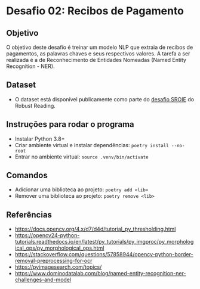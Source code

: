 # Desafio 02: Recibos de Pagamento

## Objetivo

O objetivo deste desafio é treinar um modelo NLP que extraia de recibos de pagamentos, as palavras chaves e seus respectivos valores. A tarefa a ser realizada é a de Reconhecimento de Entidades Nomeadas (Named Entity Recognition - NER).

## Dataset

- O dataset está disponível publicamente como parte do [desafio SROIE](https://rrc.cvc.uab.es/?ch=13&com=tasks) do Robust Reading.

<!-- ## Arquivos

- `classify_dataset_final.ipynb`: aplica os melhores classificadores encontrados no dataset de teste (submit). -->

## Instruções para rodar o programa

- Instalar Python 3.8+
- Criar ambiente virtual e instalar dependências: `poetry install --no-root`
- Entrar no ambiente virtual: `source .venv/bin/activate`

## Comandos

- Adicionar uma biblioteca ao projeto: `poetry add <lib>`
- Remover uma biblioteca ao projeto: `poetry remove <lib>`
<!-- - Rodar pre-commit: `poetry run pre-commit run` -->

<!-- ## Resultados

- NLP model
  %

- Regex
  27.31% precision -->

## Referências

- https://docs.opencv.org/4.x/d7/d4d/tutorial_py_thresholding.html
- https://opencv24-python-tutorials.readthedocs.io/en/latest/py_tutorials/py_imgproc/py_morphological_ops/py_morphological_ops.html
- https://stackoverflow.com/questions/57858944/opencv-python-border-removal-preprocessing-for-ocr
- https://pyimagesearch.com/topics/
- https://www.dominodatalab.com/blog/named-entity-recognition-ner-challenges-and-model

